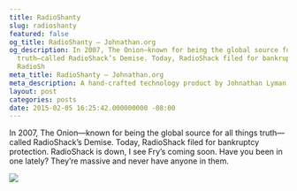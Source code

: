 ```yaml
---
title: RadioShanty
slug: radioshanty
featured: false
og_title: RadioShanty – Johnathan.org
og_description: In 2007, The Onion—known for being the global source for all things
  truth—called RadioShack’s Demise. Today, RadioShack filed for bankruptcy protection.
  RadioSh
meta_title: RadioShanty – Johnathan.org
meta_description: A hand-crafted technology product by Johnathan Lyman
layout: post
categories: posts
date: 2015-02-05 16:25:42.000000000 -08:00
---
```


In 2007, The Onion—known for being the global source for all things truth—called RadioShack’s Demise. Today, RadioShack filed for bankruptcy protection. RadioShack is down, I see Fry’s coming soon. Have you been in one lately? They’re massive and never have anyone in them.

![](/assets/images/2015/02/Screenshot2015-02-0517.24.51.png?w=525&ssl=1)

